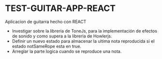 # TEST-GUITAR-APP-REACT
Aplicacion de guitarra hecho con REACT
- Investigar sobre la libreria de ToneJs, para la implementación de efectos de sonido y como supera a la libreria de Howlerjs.
- Definir un nuevo estado para almacenar la ultima nota reproducida si el estado notSameRope esta en true.
- Arreglar la parte logica cuando se reproduce una nota.
